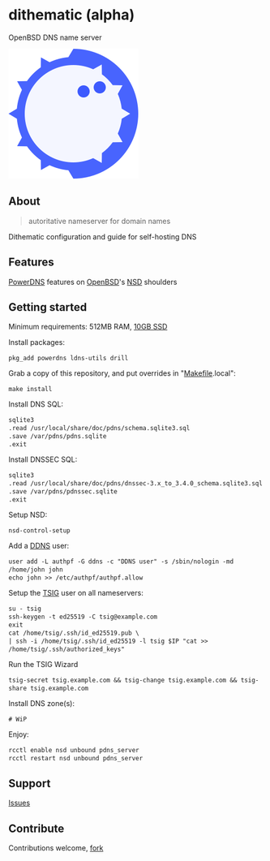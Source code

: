 # dithematic (alpha)

OpenBSD DNS name server

![Dithematic Logo](src/usr/local/share/doc/dithematic/dithematic-256x256.png)

## About
> autoritative nameserver for domain names

Dithematic configuration and guide for self-hosting DNS

## Features

[PowerDNS](https://www.powerdns.com/) features on [OpenBSD](https://github.com/openbsd/src/tree/master/usr.sbin/nsd)'s [NSD](https://man.openbsd.org/nsd.conf) shoulders

## Getting started

Minimum requirements: 512MB RAM, [10GB SSD](src/usr/local/share/doc/dithematic/disklabel)

Install packages:
```console
pkg_add powerdns ldns-utils drill
```

Grab a copy of this repository, and put overrides in "[Makefile](Makefile).local":
```console
make install
```

Install DNS SQL:
```console
sqlite3
.read /usr/local/share/doc/pdns/schema.sqlite3.sql
.save /var/pdns/pdns.sqlite
.exit
```

Install DNSSEC SQL:
```console
sqlite3
.read /usr/local/share/doc/pdns/dnssec-3.x_to_3.4.0_schema.sqlite3.sql
.save /var/pdns/pdnssec.sqlite
.exit
```

Setup NSD:
```console
nsd-control-setup
```

Add a [DDNS](https://tools.ietf.org/html/rfc2136) user:
```console
user add -L authpf -G ddns -c "DDNS user" -s /sbin/nologin -md /home/john john
echo john >> /etc/authpf/authpf.allow
```

Setup the [TSIG](https://tools.ietf.org/html/rfc2845) user on all nameservers:
```console
su - tsig
ssh-keygen -t ed25519 -C tsig@example.com
exit
cat /home/tsig/.ssh/id_ed25519.pub \
| ssh -i /home/tsig/.ssh/id_ed25519 -l tsig $IP "cat >> /home/tsig/.ssh/authorized_keys"
```

Run the TSIG Wizard
```console
tsig-secret tsig.example.com && tsig-change tsig.example.com && tsig-share tsig.example.com
```

Install DNS zone(s):
```console
# WiP
```

Enjoy:
```console
rcctl enable nsd unbound pdns_server
rcctl restart nsd unbound pdns_server
```

## Support
[Issues](https://github.com/vedetta-com/dithematic/issues)

## Contribute
Contributions welcome, [fork](https://github.com/vedetta-com/dithematic/fork)


